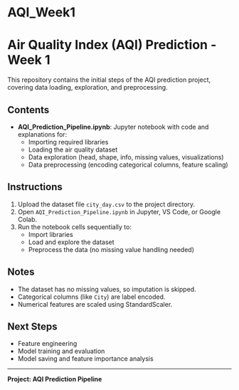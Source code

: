 # AQI_Week1
# Air Quality Index (AQI) Prediction - Week 1

This repository contains the initial steps of the AQI prediction project, covering data loading, exploration, and preprocessing.

## Contents
- **AQI_Prediction_Pipeline.ipynb**: Jupyter notebook with code and explanations for:
  - Importing required libraries
  - Loading the air quality dataset
  - Data exploration (head, shape, info, missing values, visualizations)
  - Data preprocessing (encoding categorical columns, feature scaling)

## Instructions
1. Upload the dataset file `city_day.csv` to the project directory.
2. Open `AQI_Prediction_Pipeline.ipynb` in Jupyter, VS Code, or Google Colab.
3. Run the notebook cells sequentially to:
   - Import libraries
   - Load and explore the dataset
   - Preprocess the data (no missing value handling needed)

## Notes
- The dataset has no missing values, so imputation is skipped.
- Categorical columns (like `City`) are label encoded.
- Numerical features are scaled using StandardScaler.

## Next Steps
- Feature engineering
- Model training and evaluation
- Model saving and feature importance analysis

---

**Project: AQI Prediction Pipeline**
